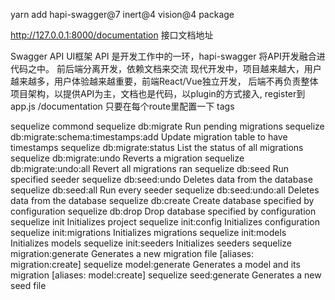 yarn add hapi-swagger@7 inert@4 vision@4 package

http://127.0.0.1:8000/documentation  接口文档地址

Swagger API UI框架
API 是开发工作中的一环，hapi-swagger 将API开发融合进代码之中。
前后端分离开发，依赖文档来交流
现代开发中，项目越来越大，用户越来越多，用户体验越来越重要，前端React/Vue独立开发，
后端不再负责整体项目架构，以提供API为主，文档也是代码，以plugin的方式接入,
register到app.js   /documentation
只要在每个route里配置一下 tags


sequelize commond 
 sequelize db:migrate                        Run pending migrations
  sequelize db:migrate:schema:timestamps:add  Update migration table to have timestamps
  sequelize db:migrate:status                 List the status of all migrations
  sequelize db:migrate:undo                   Reverts a migration
  sequelize db:migrate:undo:all               Revert all migrations ran
  sequelize db:seed                           Run specified seeder
  sequelize db:seed:undo                      Deletes data from the database
  sequelize db:seed:all                       Run every seeder
  sequelize db:seed:undo:all                  Deletes data from the database
  sequelize db:create                         Create database specified by configuration
  sequelize db:drop                           Drop database specified by configuration
  sequelize init                              Initializes project
  sequelize init:config                       Initializes configuration
  sequelize init:migrations                   Initializes migrations
  sequelize init:models                       Initializes models
  sequelize init:seeders                      Initializes seeders
  sequelize migration:generate                Generates a new migration file                [aliases: migration:create]
  sequelize model:generate                    Generates a model and its migration           [aliases: model:create]
  sequelize seed:generate                     Generates a new seed file     